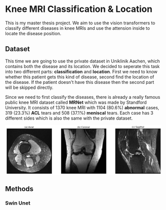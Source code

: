 # Knee MRI Classification & Location
This is my master thesis project. We aim to use the vision transformers to classify different diseases in knee MRIs and use the attension inside to locate the disease position.

## Dataset
This time we are going to use the private dataset in Uniklinik Aachen, which contains both the disease and its location. We decided to seperate this task into two different parts: **classification** and **location**. First we need to know whether this patient gets this kind of disease, second find the location of the disease. If the patient doesn't have this disease then the second part will be skipped directly.

Since we need to first classify the diseases, there is already a really famous public knee MRI dataset called **MRNet** which was made by Standford University. It consists of 1370 knee MRI with 1104 (80.6%) **abnormal** cases, 319 (23.3%) **ACL** tears and 508 (37.1%) **meniscal** tears. Each case has 3 different sides which is also the same with the private dataset.

<p align="center">
  <img src="./images/Different_sides_MRNet.png" alt="Different_sides_MRNet" width="700" height="auto">
</p>

## Methods
### Swin Unet
